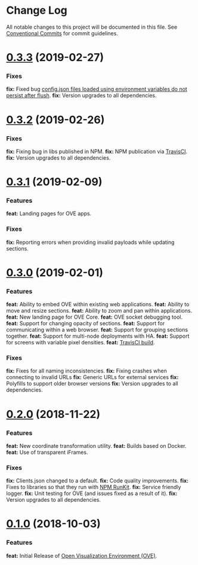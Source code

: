 # Change Log

All notable changes to this project will be documented in this file. See [Conventional Commits](https://conventionalcommits.org) for commit guidelines.

<a name="0.3.3"></a>
# [0.3.3](https://github.com/ove/ove/compare/v0.3.2...v0.3.3) (2019-02-27)

### Fixes

**fix:** Fixed bug [config.json files loaded using environment variables do not persist after flush](https://github.com/ove/ove/issues/117).
**fix:** Version upgrades to all dependencies.

<a name="0.3.2"></a>
# [0.3.2](https://github.com/ove/ove/compare/v0.3.1...v0.3.2) (2019-02-26)

### Fixes

**fix:** Fixing bug in libs published in NPM.
**fix:** NPM publication via [TravisCI](https://travis-ci.com/ove/ove).
**fix:** Version upgrades to all dependencies.

<a name="0.3.1"></a>
# [0.3.1](https://github.com/ove/ove/compare/v0.3.0...v0.3.1) (2019-02-09)

### Features

**feat:** Landing pages for OVE apps.

### Fixes

**fix:** Reporting errors when providing invalid payloads while updating sections.

<a name="0.3.0"></a>
# [0.3.0](https://github.com/ove/ove/compare/v0.2.0...v0.3.0) (2019-02-01)

### Features

**feat:** Ability to embed OVE within existing web applications.
**feat:** Ability to move and resize sections.
**feat:** Ability to zoom and pan within applications.
**feat:** New landing page for OVE Core.
**feat:** OVE socket debugging tool.
**feat:** Support for changing opacity of sections.
**feat:** Support for communicating within a web browser.
**feat:** Support for grouping sections together.
**feat:** Support for multi-node deployments with HA.
**feat:** Support for screens with variable pixel densities.
**feat:** [TravisCI build](https://travis-ci.com/ove/ove).

### Fixes

**fix:** Fixes for all naming inconsistencies.
**fix:** Fixing crashes when connecting to invalid URLs
**fix:** Generic URLs for external services
**fix:** Polyfills to support older browser versions
**fix:** Version upgrades to all dependencies.

<a name="0.2.0"></a>
# [0.2.0](https://github.com/ove/ove/compare/v0.1.0...v0.2.0) (2018-11-22)

### Features

**feat:** New coordinate transformation utility.
**feat:** Builds based on Docker.
**feat:** Use of transparent iFrames.

### Fixes

**fix:** Clients.json changed to a default.
**fix:** Code quality improvements.
**fix:** Fixes to libraries so that they run with [NPM RunKit](https://npm.runkit.com/npm).
**fix:** Service friendly logger.
**fix:** Unit testing for OVE (and issues fixed as a result of it).
**fix:** Version upgrades to all dependencies.

<a name="0.1.0"></a>
# [0.1.0](https://github.com/ove/ove/compare/2ecb6b9...v0.1.0) (2018-10-03)

### Features

**feat:** Initial Release of [Open Visualization Environment (OVE)](https://github.com/ove/ove).
